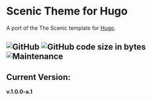 # Scenic Theme for Hugo
 A port of the The Scenic template for [Hugo](https://gohugo.io "The world’s fastest framework for building websites").

![GitHub](https://img.shields.io/github/license/c0de-xs/Vamp?color=yellowgreen)
![GitHub code size in bytes](https://img.shields.io/github/languages/code-size/c0de-xs/Vamp?color=yellowgreen)
![Maintenance](https://img.shields.io/maintenance/yes/2021?color=green)
---

## Current Version:
**v.1.0.0-a.1**
